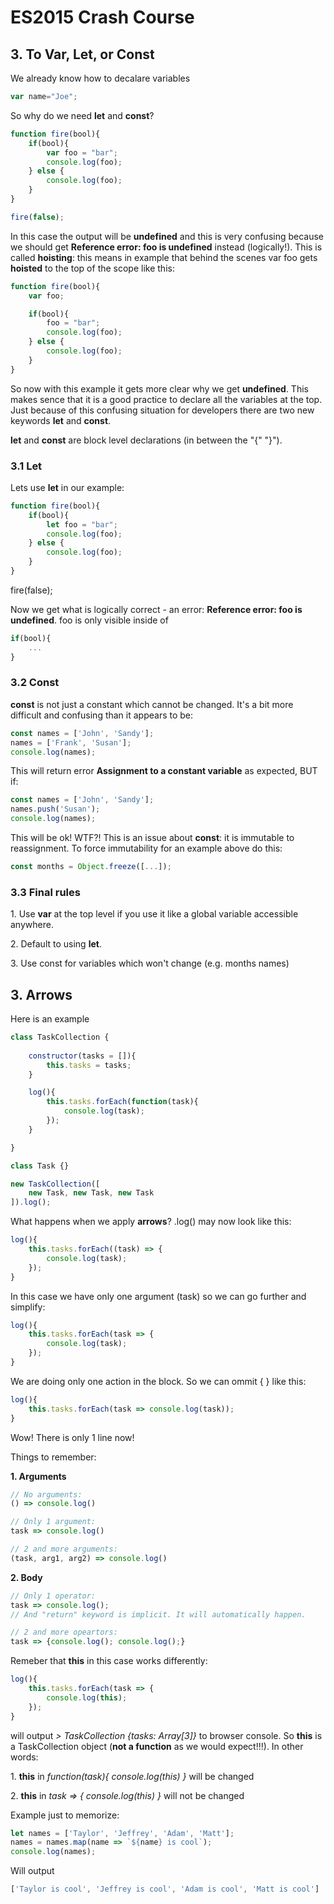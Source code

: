 # ES2015 Crash Course

## 3. To Var, Let, or Const

We already know how to decalare variables

```js
var name="Joe";
```

So why do we need **let** and **const**?

```js
function fire(bool){
	if(bool){
		var foo = "bar";
		console.log(foo);
	} else {
		console.log(foo);
	}
}

fire(false);
```

In this case the output will be **undefined** and this is very confusing because we should get **Reference error: foo is undefined** instead (logically!). This is called **hoisting**: this means in example that behind the scenes var foo gets **hoisted** to the top of the scope like this:

```js
function fire(bool){
	var foo; 

	if(bool){
		foo = "bar";
		console.log(foo);
	} else {
		console.log(foo);
	}
}
```

So now with this example it gets more clear why we get **undefined**. This makes sence that it is a good practice to declare all the variables at the top. Just because of this confusing situation for developers there are two new keywords **let** and **const**.

**let** and **const** are block level declarations (in between the "{" "}").

### 3.1 Let

Lets use **let** in our example:

```js
function fire(bool){
	if(bool){
		let foo = "bar";
		console.log(foo);
	} else {
		console.log(foo);
	}
}
```

fire(false);

Now we get what is logically correct - an error: **Reference error: foo is undefined**. foo is only visible inside of 

```js
if(bool){
	...
}
```

### 3.2 Const

**const** is not just a constant which cannot be changed. It's a bit more difficult and confusing than it appears to be:

```js
const names = ['John', 'Sandy'];
names = ['Frank', 'Susan'];
console.log(names);
```	

This will return error **Assignment to a constant variable** as expected, BUT if:

```js
const names = ['John', 'Sandy'];
names.push('Susan');
console.log(names);
```

This will be ok! WTF?! This is an issue about **const**: it is immutable to reassignment. To force immutability for an example above do this:

```js
const months = Object.freeze([...]);
```

### 3.3 Final rules

1\. Use **var** at the top level if you use it like a global variable accessible anywhere.

2\. Default to using **let**.

3\. Use const for variables which won't change (e.g. months names)



## 3. Arrows

Here is an example

```js	
class TaskCollection {
	
	constructor(tasks = []){
		this.tasks = tasks;
	}

	log(){
		this.tasks.forEach(function(task){
			console.log(task);
		});
	}

}

class Task {}

new TaskCollection([
	new Task, new Task, new Task
]).log();
```

What happens when we apply **arrows**? .log() may now look like this:

```js
log(){
	this.tasks.forEach((task) => {
		console.log(task);
	});
}
```

In this case we have only one argument (task) so we can go further and simplify:

```js
log(){
	this.tasks.forEach(task => {
		console.log(task);
	});
}	
```

We are doing only one action in the block. So we can ommit { } like this:

```js
log(){
	this.tasks.forEach(task => console.log(task));
}
```

Wow! There is only 1 line now!

Things to remember:

**1. Arguments**

```js
// No arguments:
() => console.log()

// Only 1 argument:
task => console.log()

// 2 and more arguments:
(task, arg1, arg2) => console.log()
```

**2. Body**

```js
// Only 1 operator:
task => console.log();
// And "return" keyword is implicit. It will automatically happen.

// 2 and more opeartors:
task => {console.log(); console.log();}
```

Remeber that **this** in this case works differently:

```js
log(){
	this.tasks.forEach(task => {
		console.log(this);
	});
}
```

will output *> TaskCollection {tasks: Array[3]}* to browser console. So **this** is a TaskCollection object (**not a function** as we would expect!!!). In other words:

1\. **this** in *function(task){ console.log(this) }* will be changed

2\. **this** in *task => { console.log(this) }* will not be changed 

Example just to memorize:

```js
let names = ['Taylor', 'Jeffrey', 'Adam', 'Matt'];
names = names.map(name => `${name} is cool`);
console.log(names);
```

Will output

```js
['Taylor is cool', 'Jeffrey is cool', 'Adam is cool', 'Matt is cool']
```